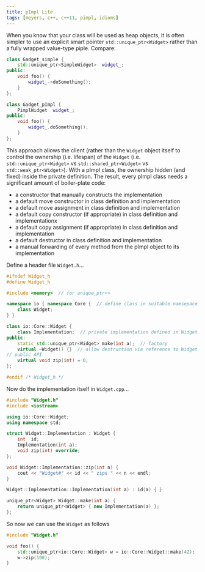 ```yaml
---
title: pImpl Lite
tags: [meyers, c++, c++11, pimpl, idioms]
---
```


When you know that your class will be used as heap objects, it is often simpler
to use an explicit smart pointer ```std::unique_ptr<Widget>``` rather than a
fully wrapped value-type piple. Compare:

```c++
class Gadget_simple {
    std::unique_ptr<SimpleWidget>  widget_;
public:  
    void foo() {
        widget_->doSomething();
    }
};

class Gadget_pImpl {
    PimplWidget  widget_;
public:    
    void foo() {
        widget_.doSomething();
    }
};
```

This approach allows the client (rather than the ```Widget``` object itself to control the ownership 
(i.e. lifespan) of the ```Widget```
(i.e. ```std::unique_ptr<Widget>``` vs ```std::shared_ptr<Widget>``` vs ```std::weak_ptr<Widget>```).
With a pImpl class, the ownership hidden (and fixed) inside the private definition.
The result, every pImpl class needs a significant amount of boiler-plate code:
 * a constructor that manually constructs the implementation
 * a default move constructor in class definition and implementation
 * a default move assignment in class definition and implementation
 * a default copy constructor (if appropriate) in class definition and implementationx
 * a default copy assignment (if appropriate) in class definition and implementation
 * a default destructor in class definition and implementation
 * a manual forwarding of every method from the pImpl object to its implementation

Define a header file ```Widget.h```...

```c++
#ifndef Widget_h
#define Widget_h

#include <memory>  // for unique_ptr<>

namespace io { namespace Core {  // define class in suitable namsepace
    class Widget;
} }

class io::Core::Widget {   
    class Implementation;  // private implementation defined in Widget.cpp
public:
    static std::unique_ptr<Widget> make(int a);  // factory
    virtual ~Widget() {}  // allow destruction via reference to Widget
// public API
    virtual void zip(int) = 0;
};

#endif /* Widget_h */
```

Now do the implementation itself in ```Widget.cpp```...

```c++
#include "Widget.h"
#include <iostream>

using io::Core::Widget;
using namespace std;

struct Widget::Implementation : Widget {
    int  id;
    Implementation(int a);
    void zip(int) override;
};

void Widget::Implementation::zip(int n) {
    cout << "Widget#" << id << " zips " << n << endl;
}

Widget::Implementation::Implementation(int a) : id(a) { }

unique_ptr<Widget> Widget::make(int a) {
    return unique_ptr<Widget> { new Implementation(a) };
};
```

So now we can use the ```Widget``` as follows

```c++
#include "Widget.h"

void foo() {
    std::unique_ptr<io::Core::Widget> w = io::Core::Widget::make(42);
    w->zip(100);
}
```
